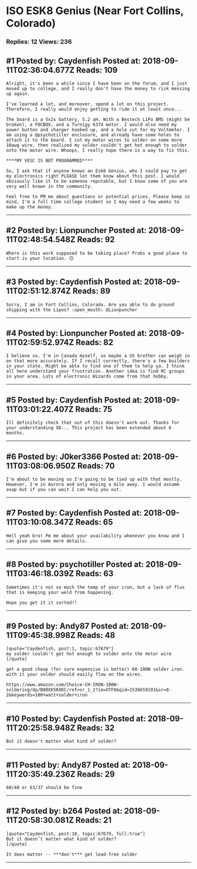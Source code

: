 # ISO ESK8 Genius (Near Fort Collins, Colorado)

### Replies: 12 Views: 236

## \#1 Posted by: Caydenfish Posted at: 2018-09-11T02:36:04.677Z Reads: 109

```
Alright, it's been a while since I have been on the forum, and I just moved up to college, and I really don't have the money to risk messing up again.

I've learned a lot, and moreover, spend a lot on this project. Therefore, I really would enjoy getting to ride it at least once...

The board is a 5x2s battery, 5.2 aH. With a Bestech LiPo BMS (might be broken), a FOCBOX, and a Turnigy 6374 motor. I would also need my power button and charger hooked up, and a hole cut for my Voltmeter. I am using a @psychotiller enclosure, and already have some holes to attach it to the board. I cut my motor wires to solder on some more 10awg wire, then realized my solder couldn't get hot enough to solder onto the motor wire. Whoops, I really hope there is a way to fix this.

****MY VESC IS NOT PROGRAMMED****

So, I ask that if anyone knows an Esk8 Genius, who I could pay to get my electronics right PLEASE let them know about this post. I would obviously like it to be someone reputable, but I know some of you are very well known in the community.

Feel free to PM me about questions or potential prices. Please keep in mind, I'm a full time college student so I may need a few weeks to make up the money.
```

---
## \#2 Posted by: Lionpuncher Posted at: 2018-09-11T02:48:54.548Z Reads: 92

```
Where is this work supposed to be taking place? Probs a good place to start is your location. 🙃
```

---
## \#3 Posted by: Caydenfish Posted at: 2018-09-11T02:51:12.874Z Reads: 89

```
Sorry, I am in Fort Collins, Colorado. Are you able to do ground shipping with the Lipos? :open_mouth: @Lionpuncher
```

---
## \#4 Posted by: Lionpuncher Posted at: 2018-09-11T02:59:52.974Z Reads: 82

```
I believe so. I'm in Canada myself, so maybe a US brother can weigh in on that more accurately. If I recall correctly, there's a few builders in your state. Might be able to find one of them to help ya. I think all here understand your frustration. Another idea is find RC groups in your area. Lots of electronic Wizards come from that hobby.
```

---
## \#5 Posted by: Caydenfish Posted at: 2018-09-11T03:01:22.407Z Reads: 75

```
Ill definitely check that out of this doesn't work out. Thanks for your understanding XD... This project has been extended about 6 months.
```

---
## \#6 Posted by: J0ker3366 Posted at: 2018-09-11T03:08:06.950Z Reads: 70

```
I'm about to be moving so I'm going to be tied up with that mostly. However, I'm in Aurora and only moving a mile away. I would assume asap but if you can wait I can help you out.
```

---
## \#7 Posted by: Caydenfish Posted at: 2018-09-11T03:10:08.347Z Reads: 65

```
Hell yeah bro! Pm me about your availability whenever you know and I can give you some more details.
```

---
## \#8 Posted by: psychotiller Posted at: 2018-09-11T03:46:18.039Z Reads: 63

```
Sometimes it's not so much the temp of your iron, but a lack of flux that is keeping your weld from happening. 

Hope you get it it sorted!!
```

---
## \#9 Posted by: Andy87 Posted at: 2018-09-11T09:45:38.998Z Reads: 48

```
[quote="Caydenfish, post:1, topic:67679"]
my solder couldn’t get hot enough to solder onto the motor wire
[/quote]

get a good cheap (for sure expensive is better) 60-100W solder iron.
with it your solder should easily flow on the wires.

https://www.amazon.com/Choice-CH-IRON-100W-soldering/dp/B00XK5RXKC/ref=sr_1_2?ie=UTF8&qid=1536659101&sr=8-2&keywords=100+watt+solder+iron
```

---
## \#10 Posted by: Caydenfish Posted at: 2018-09-11T20:25:58.948Z Reads: 32

```
But it doesn't matter what kind of solder?
```

---
## \#11 Posted by: Andy87 Posted at: 2018-09-11T20:35:49.236Z Reads: 29

```
60/40 or 63/37 should be fine
```

---
## \#12 Posted by: b264 Posted at: 2018-09-11T20:58:30.081Z Reads: 21

```
[quote="Caydenfish, post:10, topic:67679, full:true"]
But it doesn’t matter what kind of solder?
[/quote]

It does matter -- ***don't*** get lead-free solder
```

---
